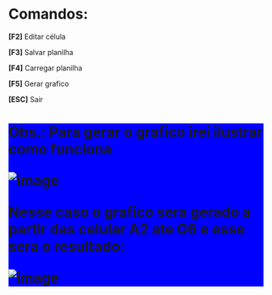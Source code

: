 <h1>
  Comandos:
</h1>
<p><strong>[F2]</strong> Editar célula</p>
<p><strong>[F3]</strong> Salvar planilha</p>
<p><strong>[F4]</strong> Carregar planilha</p>
<p><strong>[F5]</strong> Gerar grafico</p>
<p><strong>[ESC]</strong> Sair</p>
<h1 style ="background-color: blue;" >
  Obs.: Para gerar o grafico irei ilustrar como funciona

 
  ![image](https://github.com/JhowSanchez/Trabalho-ED2-1Bimestre/assets/141513794/ac288752-f8a0-4fb6-a1de-ec1d5dc5e99e)
  
  Nesse caso o grafico sera gerado a partir das celular A2 ate G6 e esse sera o resultado:
  
  ![image](https://github.com/JhowSanchez/Trabalho-ED2-1Bimestre/assets/141513794/a5344da6-44ea-4ac6-bb8d-5f6c5e7dba36)

</h1>
